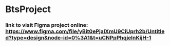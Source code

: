 # BtsProject

### link to visit Figma project online: https://www.figma.com/file/yBit0ePjalXmU9CiUprh2b/Untitled?type=design&node-id=0%3A1&t=uCNPpPhqjelnKijH-1
